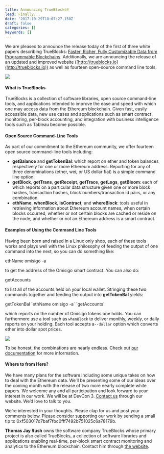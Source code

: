 ```yaml
---
title: Announcing TrueBlocks®
lead: Finally...
date: '2017-10-29T18:07:27.150Z'
draft: false
categories: []
keywords: []
---
```


We are pleased to announce the release today of the first of three white papers describing TrueBlocks: [Faster, Richer, Fully Customizable Data from Programmable Blockchains](http://trueblocks.io/wp-content/uploads/2017/10/2017-Rush-Faster-Richer-Fully-Customizable-Data-from-Programmable-Blockchains.pdf). Additionally, we are announcing the release of an updated and improved website ([http://trueblocks.io](http://trueblocks.io)) as well as fourteen open-source command line tools.

![](/blog/img/020-Announcing-TrueBlocks-001.png)

#### What is TrueBlocks

TrueBlocks is a collection of software libraries, open source command-line tools, and applications intended to improve the ease and speed with which one may access data from the Ethereum blockchain. Given fast, easily accessible data, new use cases and applications such as smart contract monitoring, per-block accounting, and integration with business intelligence tools such as Tableau become possible.

#### Open Source Command-Line Tools

As part of our commitment to the Ethereum community, we offer fourteen open source command-line tools including:

*   **getBalance** and **getTokenBal**: which report on ether and token balances respectively for one or more Ethereum address. Reporting for any of three denominations (ether, wei, or US dollar fiat) is a simple command line option.
*   **getBlock**, **getTrans**, **getReceipt**, **getTrace**, **getLogs**, **getBloom**: each of which reports on a particular data structure given one or more block hashes, transaction hashes, block numbers/transaction id pairs, or any combination.
*   **ethName**, **whenBlock**, **isContract**, and **whereBlock**: tools useful in retrieving information about Ethereum account names, when certain blocks occurred, whether or not certain blocks are cached or reside on the node, and whether or not an Ethereum address is a smart contract.

#### Examples of Using the Command Line Tools

Having been born and raised in a Linux only shop, each of these tools works and plays well with the Linux philosophy of feeding the output of one command into the next, so you can do something like:

ethName omisigo -a

to get the address of the Omisigo smart contract. You can also do:

getAccounts

to list all of the accounts held on your local wallet. Stringing these two commands together and feeding the output into **getTokenBal** yields:

getTokenBal \`ethName omisigo -a\` \`getAccounts\`

which reports on the number of Omisigo tokens one holds. You can furthermore use a tool such as `whenBlock` to deliver monthly, weekly, or daily reports on your holding. Each tool accepts a`--dollar` option which converts ether into dollar spot prices.

![](/blog/img/020-Announcing-TrueBlocks-002.png)

To be honest, the combinations are nearly endless. Check out [our documentation](http://trueblocks.io/docs/index.html) for more information.

#### Where to from Here?

We have many plans for the software including some unique takes on how to deal with the Ethereum data. We’ll be presenting some of our ideas over the coming month with the release of two more nearly complete white papers. We welcome any and all participation and look forward to your interest in our work. We will be at DevCon 3. [Contact us](http://trueblocks.io/#contact) through our website. We’d love to talk to you.

We’re interested in your thoughts. Please clap for us and post your comments below. Please consider supporting our work by sending a small tip to 0xf503017d7baf7fbc0fff7492b751025c6a78179b.

**Thomas Jay Rush** owns the software company TrueBlocks whose primary project is also called TrueBlocks, a collection of software libraries and applications enabling real-time, per-block smart contract monitoring and analytics to the Ethereum blockchain. Contact him through [the website](http://trueblocks.io).
